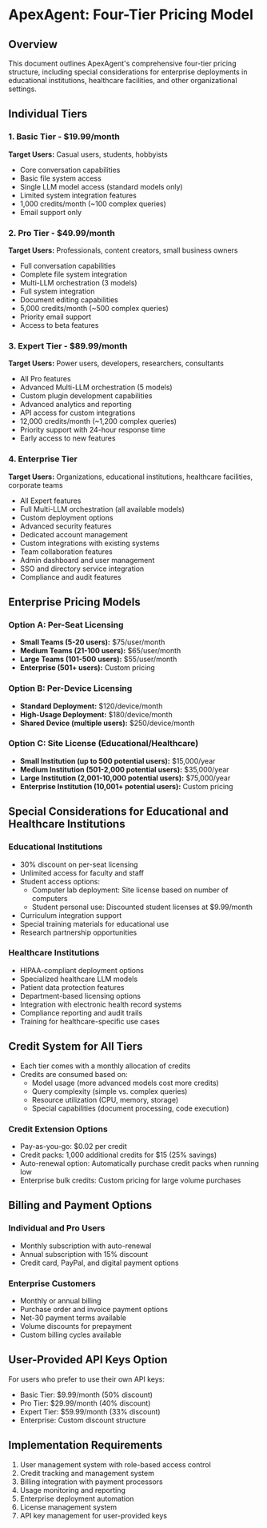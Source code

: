 # ApexAgent: Four-Tier Pricing Model

## Overview
This document outlines ApexAgent's comprehensive four-tier pricing structure, including special considerations for enterprise deployments in educational institutions, healthcare facilities, and other organizational settings.

## Individual Tiers

### 1. Basic Tier - $19.99/month
**Target Users:** Casual users, students, hobbyists
- Core conversation capabilities
- Basic file system access
- Single LLM model access (standard models only)
- Limited system integration features
- 1,000 credits/month (~100 complex queries)
- Email support only

### 2. Pro Tier - $49.99/month
**Target Users:** Professionals, content creators, small business owners
- Full conversation capabilities
- Complete file system integration
- Multi-LLM orchestration (3 models)
- Full system integration
- Document editing capabilities
- 5,000 credits/month (~500 complex queries)
- Priority email support
- Access to beta features

### 3. Expert Tier - $89.99/month
**Target Users:** Power users, developers, researchers, consultants
- All Pro features
- Advanced Multi-LLM orchestration (5 models)
- Custom plugin development capabilities
- Advanced analytics and reporting
- API access for custom integrations
- 12,000 credits/month (~1,200 complex queries)
- Priority support with 24-hour response time
- Early access to new features

### 4. Enterprise Tier
**Target Users:** Organizations, educational institutions, healthcare facilities, corporate teams
- All Expert features
- Full Multi-LLM orchestration (all available models)
- Custom deployment options
- Advanced security features
- Dedicated account management
- Custom integrations with existing systems
- Team collaboration features
- Admin dashboard and user management
- SSO and directory service integration
- Compliance and audit features

## Enterprise Pricing Models

### Option A: Per-Seat Licensing
- **Small Teams (5-20 users):** $75/user/month
- **Medium Teams (21-100 users):** $65/user/month
- **Large Teams (101-500 users):** $55/user/month
- **Enterprise (501+ users):** Custom pricing

### Option B: Per-Device Licensing
- **Standard Deployment:** $120/device/month
- **High-Usage Deployment:** $180/device/month
- **Shared Device (multiple users):** $250/device/month

### Option C: Site License (Educational/Healthcare)
- **Small Institution (up to 500 potential users):** $15,000/year
- **Medium Institution (501-2,000 potential users):** $35,000/year
- **Large Institution (2,001-10,000 potential users):** $75,000/year
- **Enterprise Institution (10,001+ potential users):** Custom pricing

## Special Considerations for Educational and Healthcare Institutions

### Educational Institutions
- 30% discount on per-seat licensing
- Unlimited access for faculty and staff
- Student access options:
  - Computer lab deployment: Site license based on number of computers
  - Student personal use: Discounted student licenses at $9.99/month
- Curriculum integration support
- Special training materials for educational use
- Research partnership opportunities

### Healthcare Institutions
- HIPAA-compliant deployment options
- Specialized healthcare LLM models
- Patient data protection features
- Department-based licensing options
- Integration with electronic health record systems
- Compliance reporting and audit trails
- Training for healthcare-specific use cases

## Credit System for All Tiers

- Each tier comes with a monthly allocation of credits
- Credits are consumed based on:
  - Model usage (more advanced models cost more credits)
  - Query complexity (simple vs. complex queries)
  - Resource utilization (CPU, memory, storage)
  - Special capabilities (document processing, code execution)

### Credit Extension Options
- Pay-as-you-go: $0.02 per credit
- Credit packs: 1,000 additional credits for $15 (25% savings)
- Auto-renewal option: Automatically purchase credit packs when running low
- Enterprise bulk credits: Custom pricing for large volume purchases

## Billing and Payment Options

### Individual and Pro Users
- Monthly subscription with auto-renewal
- Annual subscription with 15% discount
- Credit card, PayPal, and digital payment options

### Enterprise Customers
- Monthly or annual billing
- Purchase order and invoice payment options
- Net-30 payment terms available
- Volume discounts for prepayment
- Custom billing cycles available

## User-Provided API Keys Option

For users who prefer to use their own API keys:
- Basic Tier: $9.99/month (50% discount)
- Pro Tier: $29.99/month (40% discount)
- Expert Tier: $59.99/month (33% discount)
- Enterprise: Custom discount structure

## Implementation Requirements

1. User management system with role-based access control
2. Credit tracking and management system
3. Billing integration with payment processors
4. Usage monitoring and reporting
5. Enterprise deployment automation
6. License management system
7. API key management for user-provided keys
